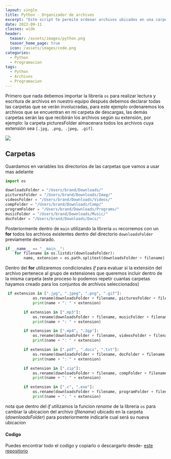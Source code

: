```yaml
---
layout: single
title: Python - Organizador de archivos
excerpt: "Este script te permite ordenar archivos ubicados en una carpeta para posteriormente agruparlos en carpetas segun su extension de archivo `[ .jpg - .png - mp3 - mp4 - .docx - .gif ]`"
date: 2022-09-11
classes: wide
header:
  teaser: /assets/images/python.png
  teaser_home_page: true
  icon: /assets/images/code.png
categories:
  - Python
  - Programacion
tags:  
  - Python
  - Archivos
  - Programacion
---
```




Primero que nada debemos importar la librería `os` para realizar lectura y escritura de archivos en nuestro equipo
después debemos declarar todas las carpetas que se verán involucradas, para este ejemplo ordenaremos los archivos que se encuentran en mi carpeta de descargas, las demás carpetas serán las que recibirán los archivos según su extensión, por ejemplo:
la carpeta picturesFolder almacenara todos los archivos cuya extensión sea `[.jpg, .png, .jpeg, .gif]`.

![](/assets/images/htb-writeup-delivery/delivery_logo.png)

## Carpetas

Guardamos en variables los directorios de las carpetas que vamos a usar mas adelante

```python 
import os

downloadsFolder = "/Users/brand/Downloads/"
picturesFolder = "/Users/brand/Downloads/Imag/"
videosFolder = "/Users/brand/Downloads/Videos/"
compFolder = "/Users/brand/Downloads/Comp/"
programFolder = "/Users/brand/Downloads/Programs/"
musicFolder = "/Users/brand/Downloads/Music/"
docFolder = "/Users/brand/Downloads/Docs/"

```

Posteriormente dentro de `main` utilizando la librería `os` recorremos con un **for** todos los archivos existentes dentro del directorio `downloadsFolder` previamente declarado.

```python
if __name__ == "__main__":
    for filename in os.listdir(downloadsFolder):
        name, extension = os.path.splitext(downloadsFolder + filename)
```
Dentro del **for** utilizaremos condicionales *if* para evaluar si la extensión del archivo pertenece al grupo de extensiones que queremos incluir dentro de la misma carpeta (este proceso lo podemos repetir cuantas carpetas hayamos creado para los conjuntos de archivos seleccionados)

```python
 if extension in [".jpg", ".jpeg", ".png", ".gif"]:
            os.rename(downloadsFolder + filename, picturesFolder + filename)
            print(name + ": " + extension)

        if extension in [".mp3"]: 
            os.rename(downloadsFolder + filename, musicFolder + filename)
            print(name + ": " + extension)

        if extension in [".mp4", ".3gp"]:
            os.rename(downloadsFolder + filename, videosFolder + filename)
            print(name + ": " + extension)

        if extension in [".pdf", ".docx", ".txt"]:    
            os.rename(downloadsFolder + filename, docFolder + filename)
            print(name + ": " + extension)

        if extension in [".zip"]:  
            os.rename(downloadsFolder + filename, compFolder + filename)
            print(name + ": " + extension)

        if extension in [".c", ".exe"]:   
            os.rename(downloadsFolder + filename, programFolder + filename)
            print(name + ": " + extension)
```
nota que dentro del *if* utilizamos la funcion *rename* de la libreria `os` para cambiar la ubicacion del archivo (*filename*) ubicado en la carpeta (*downloadsFolder*) para posteriormente indicarle cual será su nueva ubicacion 

#### Codigo 
Puedes encontrar todo el codigo y copiarlo o descargarlo desde- [este repositorio](https://github.com/BrandonFilth/folder-classification/blob/main/main.py)

